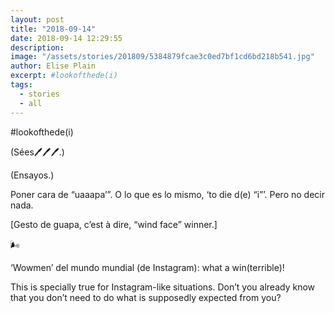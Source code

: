 ```yaml
---
layout: post
title: "2018-09-14"
date: 2018-09-14 12:29:55
description: 
image: "/assets/stories/201809/5384879fcae3c0ed7bf1cd6bd218b541.jpg"
author: Elise Plain
excerpt: #lookofthede(i)
tags: 
  - stories
  - all
---
```


#lookofthede(i)
<p></p>
<p>(Sées🖊🖊🖊.)</p><p>(Ensayos.)</p><p>Poner cara de “uaaapa’”. O lo que es lo mismo, ‘to die d(e) “i”’. Pero no decir nada.</p><p>[Gesto de guapa, c’est à dire, “wind face” winner.]</p><p>🌬</p><p>‘Wowmen’ del mundo mundial (de Instagram): what a win(terrible)!</p><p>This is specially true for Instagram-like situations. Don’t you already know that you don’t need to do what is supposedly expected from you?</p>
